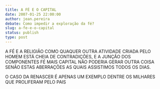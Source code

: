 ```yaml
---
title: A FÉ E O CAPITAL
date: 2007-01-25 22:00:00
author: jean.pereira
debate: Como impedir a exploração da fé?
slug: a-fe-e-o-capital
status: publish 
type: post
---
```


A FÉ E A RELIGIÃO COMO QUAQUER OUTRA ATIVIDADE CRIADA PELO HOMEM ESTÁ CHEIA DE CONTRADIÇÕES, E A JUNÇÂO DOS COMPONENTES FÉ MAIS CAPITAL NÃO PODERIA GERAR OUTRA COISA SENÃO ESTAS ABERRAÇÕES AS QUAIS ASSISTIMOS TODOS OS DIAS.  

 O CASO DA RENASCER É APENAS UM EXEMPLO DENTRE OS MILHARES QUE PROLIFERAM PELO PAIS  

